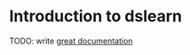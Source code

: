 # Introduction to dslearn

TODO: write [great documentation](http://jacobian.org/writing/what-to-write/)
